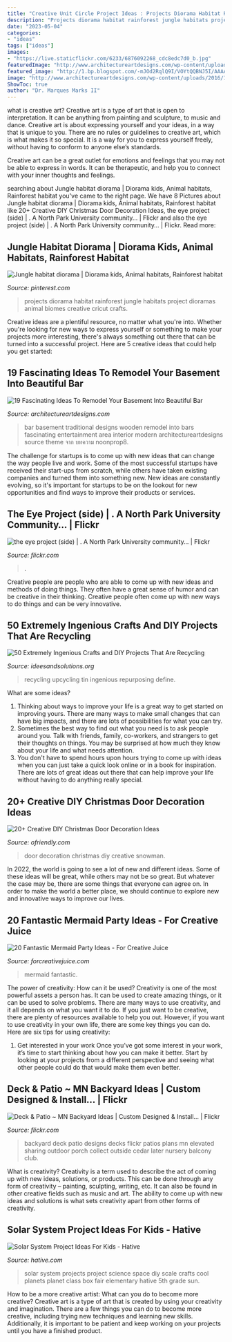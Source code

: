 ```yaml
---
title: "Creative Unit Circle Project Ideas : Projects Diorama Habitat Rainforest Jungle Habitats Project Dioramas Animal Biomes Creative Cricut Crafts"
description: "Projects diorama habitat rainforest jungle habitats project dioramas animal biomes creative cricut crafts"
date: "2023-05-04"
categories:
- "ideas"
tags: ["ideas"]
images:
- "https://live.staticflickr.com/6233/6876092268_cdc8edc7d0_b.jpg"
featuredImage: "http://www.architectureartdesigns.com/wp-content/uploads/2016/11/18-23-630x408.jpg"
featured_image: "http://1.bp.blogspot.com/-mJOd2RqlQ9I/VOYtQQBNJ5I/AAAAAAAAF_A/T3Haiq1-xlA/s1600/1-50-Extremely-Ingenious-Crafts-and-DIY-Projects-That-Are-Recycling-Repurposing-Upcycling-Cans.jpg"
image: "http://www.architectureartdesigns.com/wp-content/uploads/2016/11/18-23-630x408.jpg"
ShowToc: true
author: "Dr. Marques Marks II"
---
```



what is creative art?
Creative art is a type of art that is open to interpretation. It can be anything from painting and sculpture, to music and dance. Creative art is about expressing yourself and your ideas, in a way that is unique to you.
There are no rules or guidelines to creative art, which is what makes it so special. It is a way for you to express yourself freely, without having to conform to anyone else’s standards.

Creative art can be a great outlet for emotions and feelings that you may not be able to express in words. It can be therapeutic, and help you to connect with your inner thoughts and feelings.

	

		
searching about Jungle habitat diorama | Diorama kids, Animal habitats, Rainforest habitat you've came to the right page. We have 8 Pictures about Jungle habitat diorama | Diorama kids, Animal habitats, Rainforest habitat like 20+ Creative DIY Christmas Door Decoration Ideas, the eye project (side) | . A North Park University community… | Flickr and also the eye project (side) | . A North Park University community… | Flickr. Read more:
		
    
## Jungle Habitat Diorama | Diorama Kids, Animal Habitats, Rainforest Habitat

<img loading=lazy src="https://i.pinimg.com/736x/b0/55/51/b05551f53e93fe7de243b1edde23d96b--school-projects-habitats.jpg" onerror="this.onerror=null;this.src='https://tse1.mm.bing.net/th?id=OIP.urJiMMD0RBdDMvbGo-8Z9wDaEs&amp;pid=15.1';" alt="Jungle habitat diorama | Diorama kids, Animal habitats, Rainforest habitat">

_Source: pinterest.com_

>projects diorama habitat rainforest jungle habitats project dioramas animal biomes creative cricut crafts. 

	

Creative ideas are a plentiful resource, no matter what you're into. Whether you're looking for new ways to express yourself or something to make your projects more interesting, there's always something out there that can be turned into a successful project. Here are 5 creative ideas that could help you get started: 

    
## 19 Fascinating Ideas To Remodel Your Basement Into Beautiful Bar

<img loading=lazy src="http://www.architectureartdesigns.com/wp-content/uploads/2016/11/18-23-630x408.jpg" onerror="this.onerror=null;this.src='https://tse3.mm.bing.net/th?id=OIP.otuNfUAyyNhTVBx__jNx6QHaEy&amp;pid=15.1';" alt="19 Fascinating Ideas To Remodel Your Basement Into Beautiful Bar">

_Source: architectureartdesigns.com_

>bar basement traditional designs wooden remodel into bars fascinating entertainment area interior modern architectureartdesigns source theme จาก บทความ noonprop8. 

	

The challenge for startups is to come up with new ideas that can change the way people live and work. Some of the most successful startups have received their start-ups from scratch, while others have taken existing companies and turned them into something new. New ideas are constantly evolving, so it's important for startups to be on the lookout for new opportunities and find ways to improve their products or services.

    
## The Eye Project (side) | . A North Park University Community… | Flickr

<img loading=lazy src="https://live.staticflickr.com/6233/6876092268_cdc8edc7d0_b.jpg" onerror="this.onerror=null;this.src='https://tse1.mm.bing.net/th?id=OIP.HcRPc5_LH2C8Nppqv-DOlAHaLG&amp;pid=15.1';" alt="the eye project (side) | . A North Park University community… | Flickr">

_Source: flickr.com_

>. 

	

Creative people are people who are able to come up with new ideas and methods of doing things. They often have a great sense of humor and can be creative in their thinking. Creative people often come up with new ways to do things and can be very innovative.

    
## 50 Extremely Ingenious Crafts And DIY Projects That Are Recycling

<img loading=lazy src="http://1.bp.blogspot.com/-mJOd2RqlQ9I/VOYtQQBNJ5I/AAAAAAAAF_A/T3Haiq1-xlA/s1600/1-50-Extremely-Ingenious-Crafts-and-DIY-Projects-That-Are-Recycling-Repurposing-Upcycling-Cans.jpg" onerror="this.onerror=null;this.src='https://tse2.mm.bing.net/th?id=OIP.vCdsazTnysfNVDfnoDCvRwHaEK&amp;pid=15.1';" alt="50 Extremely Ingenious Crafts and DIY Projects That Are Recycling">

_Source: ideesandsolutions.org_

>recycling upcycling tin ingenious repurposing define. 

	

What are some ideas?
1. Thinking about ways to improve your life is a great way to get started on improving yours. There are many ways to make small changes that can have big impacts, and there are lots of possibilities for what you can try.
2. Sometimes the best way to find out what you need is to ask people around you. Talk with friends, family, co-workers, and strangers to get their thoughts on things. You may be surprised at how much they know about your life and what needs attention.
3. You don't have to spend hours upon hours trying to come up with ideas when you can just take a quick look online or in a book for inspiration. There are lots of great ideas out there that can help improve your life without having to do anything really special.

    
## 20+ Creative DIY Christmas Door Decoration Ideas

<img loading=lazy src="http://ofriendly.com/wp-content/uploads/2016/11/diy-christmas-door-decoration-ideas/1-diy-christmas-door-decoration-ideas.jpg" onerror="this.onerror=null;this.src='https://tse2.mm.bing.net/th?id=OIP.PmQYelIz2KJ3QJ2KcZzb8QHaLL&amp;pid=15.1';" alt="20+ Creative DIY Christmas Door Decoration Ideas">

_Source: ofriendly.com_

>door decoration christmas diy creative snowman. 

	

In 2022, the world is going to see a lot of new and different ideas. Some of these ideas will be great, while others may not be so great. But whatever the case may be, there are some things that everyone can agree on. In order to make the world a better place, we should continue to explore new and innovative ways to improve our lives.

    
## 20 Fantastic Mermaid Party Ideas - For Creative Juice

<img loading=lazy src="https://i0.wp.com/forcreativejuice.com/wp-content/uploads/2016/05/mermaid-party-ideas/9-mermaid-party-ideas.jpg?w=600" onerror="this.onerror=null;this.src='https://tse3.mm.bing.net/th?id=OIP.bTiBrhHlEnSuHyKtqvaOEAHaLH&amp;pid=15.1';" alt="20 Fantastic Mermaid Party Ideas - For Creative Juice">

_Source: forcreativejuice.com_

>mermaid fantastic. 

	

The power of creativity: How can it be used?
Creativity is one of the most powerful assets a person has. It can be used to create amazing things, or it can be used to solve problems. There are many ways to use creativity, and it all depends on what you want it to do. If you just want to be creative, there are plenty of resources available to help you out. However, if you want to use creativity in your own life, there are some key things you can do. Here are six tips for using creativity: 
1. Get interested in your work
Once you’ve got some interest in your work, it’s time to start thinking about how you can make it better. Start by looking at your projects from a different perspective and seeing what other people could do that would make them even better.

    
## Deck &amp; Patio ~ MN Backyard Ideas | Custom Designed &amp; Install… | Flickr

<img loading=lazy src="https://live.staticflickr.com/7110/7517045614_6ea4b1450b_b.jpg" onerror="this.onerror=null;this.src='https://tse4.mm.bing.net/th?id=OIP._N9u0MjmNYnRpi4Ev8j4KQHaFj&amp;pid=15.1';" alt="Deck &amp; Patio ~ MN Backyard Ideas | Custom Designed &amp; Install… | Flickr">

_Source: flickr.com_

>backyard deck patio designs decks flickr patios plans mn elevated sharing outdoor porch collect outside cedar later nursery balcony club. 

	

What is creativity?
Creativity is a term used to describe the act of coming up with new ideas, solutions, or products. This can be done through any form of creativity – painting, sculpting, writing, etc. It can also be found in other creative fields such as music and art. The ability to come up with new ideas and solutions is what sets creativity apart from other forms of creativity.

    
## Solar System Project Ideas For Kids - Hative

<img loading=lazy src="https://hative.com/wp-content/uploads/2014/12/solar-system-project-ideas/12-solar-system-project-ideas.jpg" onerror="this.onerror=null;this.src='https://tse1.mm.bing.net/th?id=OIP.MR2XkelqmvS9_IzOAn5nPgHaFj&amp;pid=15.1';" alt="Solar System Project Ideas For Kids - Hative">

_Source: hative.com_

>solar system projects project science space diy scale crafts cool planets planet class box fair elementary hative 5th grade sun. 

	

How to be a more creative artist: What can you do to become more creative?
Creative art is a type of art that is created by using your creativity and imagination. There are a few things you can do to become more creative, including trying new techniques and learning new skills. Additionally, it is important to be patient and keep working on your projects until you have a finished product.

